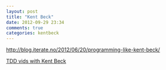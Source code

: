 ```yaml
---
layout: post
title: "Kent Beck"
date: 2012-09-29 23:34
comments: true
categories: kentbeck
---
```


<http://blog.iterate.no/2012/06/20/programming-like-kent-beck/>

[TDD vids with Kent Beck](http://pragprog.com/screencasts/v-kbtdd/test-driven-development)

